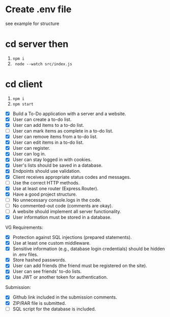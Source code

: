 ###

# Create .env file

see example for structure

# cd server then

1. `npm i `
2. ` node --watch src/index.js`

# cd client

1. `npm i `
2. `npm start`

- [x] Build a To-Do application with a server and a website.
- [x] User can create a to-do list.
- [x] User can add items to a to-do list.
- [ ] User can mark items as complete in a to-do list.
- [x] User can remove items from a to-do list.
- [x] User can edit items in a to-do list.
- [x] User can register.
- [x] User can log in.
- [x] User can stay logged in with cookies.
- [x] User's lists should be saved in a database.
- [x] Endpoints should use validation.
- [x] Client receives appropriate status codes and messages.
- [ ] Use the correct HTTP methods.
- [x] Use at least one router (Express.Router).
- [x] Have a good project structure.
- [ ] No unnecessary console.logs in the code.
- [ ] No commented-out code (comments are okay).
- [ ] A website should implement all server functionality.
- [x] User information must be stored in a database.

VG Requirements:

- [x] Protection against SQL injections (prepared statements).
- [x] Use at least one custom middleware.
- [x] Sensitive information (e.g., database login credentials) should be hidden in .env files.
- [x] Store hashed passwords.
- [x] User can add friends (the friend must be registered on the site).
- [x] User can see friends' to-do lists.
- [x] Use JWT or another token for authentication.

Submission:

- [x] Github link included in the submission comments.
- [x] ZIP/RAR file is submitted.
- [ ] SQL script for the database is included.
